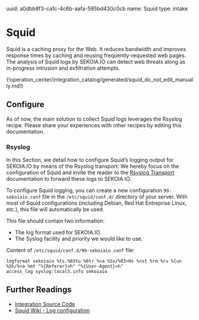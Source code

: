 uuid: a0dbb8f3-ca1c-4c6b-aafa-595bd430c0cb
name: Squid
type: intake

# Squid

Squid is a caching proxy for the Web. It reduces bandwidth and improves response times by caching and reusing frequently-requested web pages. The analysis of Squid logs by SEKOIA.IO can detect web threats along as in-progress intrusion and exfiltration attempts.

{!operation_center/integration_catalog/generated/squid_do_not_edit_manually.md!}


## Configure

As of now, the main solution to collect Squid logs leverages the Rsyslog recipe. Please share your experiences with other recipes by editing this documentation.

### Rsyslog

In this Section, we detail how to configure Squid’s logging output for SEKOIA.IO by means of the Rsyslog transport. We hereby focus on the configuration of Squid and invite the reader to the [Rsyslog Transport](../transport/rsyslog/) documentation to forward these logs to SEKOIA.IO.

To configure Squid logging, you can create a new configuration `99-sekoiaio.conf` file in the `/etc/squid/conf.d/` directory of your server. With most of Squid configurations (including Debian, Red Hat Entreprise Linux, etc.), this file will automatically be used.

This file should contain two information:

- The log format used for SEKOIA.IO.
- The Syslog facility and priority we would like to use.

Content of `/etc/squid/conf.d/99-sekoiaio.conf` file:

```
logformat sekoiaio %ts.%03tu %6tr %>a %Ss/%03>Hs %<st %rm %ru %[un %Sh/%<a %mt "%{Referer}>h" "%{User-Agent}>h"
access_log syslog:local5.info sekoiaio
```


## Further Readings
- [Integration Source Code](https://github.com/SEKOIA-IO/intake-formats/tree/master/Squid)
- [Squid Wiki - Log configuration](https://wiki.squid-cache.org/SquidFaq/SquidLogs)

